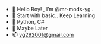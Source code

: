 - 👋 Hello Boy! , I’m @mr-mods-yg . 
- 👀 Start with basic.. Keep Learning
- 🌱 Python, C#
- 💞️ Maybe Later
- 📫 yg292001@gmail.com

<!---
mr-mods-yg/mr-mods-yg is a ✨ special ✨ repository because its `README.md` (this file) appears on your GitHub profile.
You can click the Preview link to take a look at your changes.
--->
